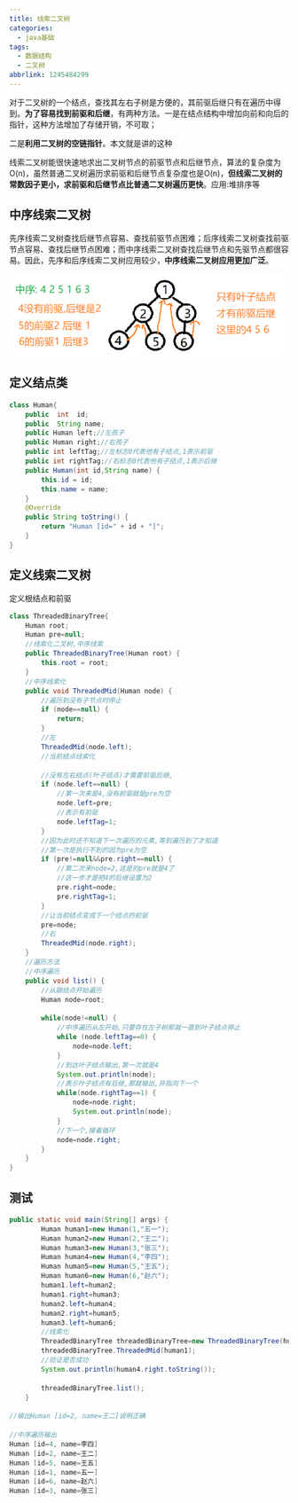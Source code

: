 ```yaml
---
title: 线索二叉树
categories:
  - java基础
tags:
  - 数据结构
  - 二叉树
abbrlink: 1245484299
---
```



对于二叉树的一个结点，查找其左右子树是方便的，其前驱后继只有在遍历中得到。**为了容易找到前驱和后继**，有两种方法。一是在结点结构中增加向前和向后的指针，这种方法增加了存储开销，不可取；

二是**利用二叉树的空链指针**。本文就是讲的这种
<!--more-->

线索二叉树能很快速地求出二叉树节点的前驱节点和后继节点，算法的复杂度为O(n)，虽然普通二叉树遍历求前驱和后继节点复杂度也是O(n)，**但线索二叉树的常数因子更小，求前驱和后继节点比普通二叉树遍历更快**。应用:堆排序等

## 中序线索二叉树

  先序线索二叉树查找后继节点容易、查找前驱节点困难；后序线索二叉树查找前驱节点容易、查找后继节点困难；而中序线索二叉树查找后继节点和先驱节点都很容易。因此，先序和后序线索二叉树应用较少，**中序线索二叉树应用更加广泛**。

![1569052699225](线索二叉树/1569052699225.png)

## 定义结点类



```java
class Human{
	public  int  id;
	public  String name;
	public Human left;//左孩子
	public Human right;//右孩子
	public int leftTag;//左标志0代表他有子结点,1表示前驱
	public int rightTag;//右标志0代表他有子结点,1表示后继
	public Human(int id,String name) {
		this.id = id;
		this.name = name;
	}
	@Override
	public String toString() {
		return "Human [id=" + id + "]";
	}
}
```

## 定义线索二叉树

定义根结点和前驱

```java
class ThreadedBinaryTree{
	Human root;
	Human pre=null;
	//线索化二叉树,中序线索
	public ThreadedBinaryTree(Human root) {
		this.root = root;
	}
	//中序线索化
	public void ThreadedMid(Human node) {
		//遍历到没有子节点时停止
		if (node==null) {
			return;
		}
		//左
		ThreadedMid(node.left);
		//当前结点线索化
		
		//没有左右结点(叶子结点)才需要前驱后继,
		if (node.left==null) {
			//第一次来是4,没有前驱就是pre为空
			node.left=pre;
			//表示有前驱
			node.leftTag=1;
		}
		//因为此时还不知道下一次遍历的元素,等到遍历到了才知道
		//第一次是执行不到的因为pre为空
		if (pre!=null&&pre.right==null) {
			//第二次来node=2,这是的pre就是4了
			//这一步才是把4的后继设置为2
			pre.right=node;
			pre.rightTag=1;
		}
		//让当前结点变成下一个结点的前驱
		pre=node;
		//右
		ThreadedMid(node.right);
	}
	//遍历方法
    //中序遍历
	public void list() {
		//从跟结点开始遍历
		Human node=root;
		
		while(node!=null) {
			//中序遍历从左开始,只要存在左子树那就一直到叶子结点停止
			while (node.leftTag==0) {
				node=node.left;
			}
			//到达叶子结点输出,第一次就是4
			System.out.println(node);
			//表示叶子结点有后继,那就输出,并指向下一个
			while(node.rightTag==1) {
				node=node.right;
				System.out.println(node);
			}
			//下一个,接着循环
			node=node.right;
		}
	}
}
```

## 测试

```java
public static void main(String[] args) {
		Human human1=new Human(1,"五一");
		Human human2=new Human(2,"王二");
		Human human3=new Human(3,"张三");
		Human human4=new Human(4,"李四");
		Human human5=new Human(5,"王五");
		Human human6=new Human(6,"赵六");
		human1.left=human2;
		human1.right=human3;
		human2.left=human4;
		human2.right=human5;
		human3.left=human6;
		//线索化
		ThreadedBinaryTree threadedBinaryTree=new ThreadedBinaryTree(human1);
		threadedBinaryTree.ThreadedMid(human1);
		//验证是否成功
		System.out.println(human4.right.toString());
    
        threadedBinaryTree.list();
	}

//输出Human [id=2, name=王二]说明正确

//中序遍历输出
Human [id=4, name=李四]
Human [id=2, name=王二]
Human [id=5, name=王五]
Human [id=1, name=五一]
Human [id=6, name=赵六]
Human [id=3, name=张三]
```

